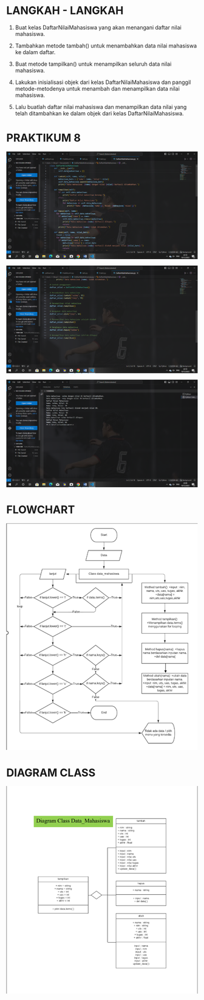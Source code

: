 # LANGKAH - LANGKAH

1. Buat kelas DaftarNilaiMahasiswa yang akan menangani daftar nilai mahasiswa.

2. Tambahkan metode tambah() untuk menambahkan data nilai mahasiswa ke dalam daftar.

3. Buat metode tampilkan() untuk menampilkan seluruh data nilai mahasiswa.

4. Lakukan inisialisasi objek dari kelas DaftarNilaiMahasiswa dan panggil metode-metodenya untuk menambah dan menampilkan data nilai mahasiswa.

5. Lalu buatlah daftar nilai mahasiswa dan menampilkan data nilai yang telah ditambahkan ke dalam objek dari kelas DaftarNilaiMahasiswa.

# PRAKTIKUM 8

![gambar](prak8.png)

![gambar](prak8(2).png)

![gambar](prak8(3).png)

# FLOWCHART

![gambar](FlowchartPrak8.png)

# DIAGRAM CLASS

![gambar](diagramclass.png)
